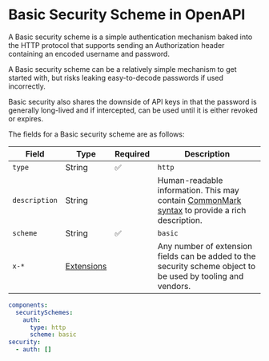 # Basic Security Scheme in OpenAPI

A Basic security scheme is a simple authentication mechanism baked into the HTTP protocol that supports sending an Authorization header containing an encoded username and password.

A Basic security scheme can be a relatively simple mechanism to get started with, but risks leaking easy-to-decode passwords if used incorrectly.

Basic security also shares the downside of API keys in that the password is generally long-lived and if intercepted, can be used until it is either revoked or expires.

The fields for a Basic security scheme are as follows:

| Field         | Type                              | Required | Description                                                                                                                                                                           |
| ------------- | --------------------------------- | -------- | ------------------------------------------------------------------------------------------------------------------------------------------------------------------------------------- |
| `type`        | String                            | ✅       | `http`                                                                                                                                                                                |
| `description` | String                            |          | Human-readable information. This may contain [CommonMark syntax](https://spec.commonmark.org/) to provide a rich description.                                                         |
| `scheme`      | String                            | ✅       | `basic`                                                                                                                                                                               |
| `x-*`         | [Extensions](/openapi/extensions) |          | Any number of extension fields can be added to the security scheme object to be used by tooling and vendors. |

```yaml
components:
  securitySchemes:
    auth:
      type: http
      scheme: basic
security:
  - auth: []
```
